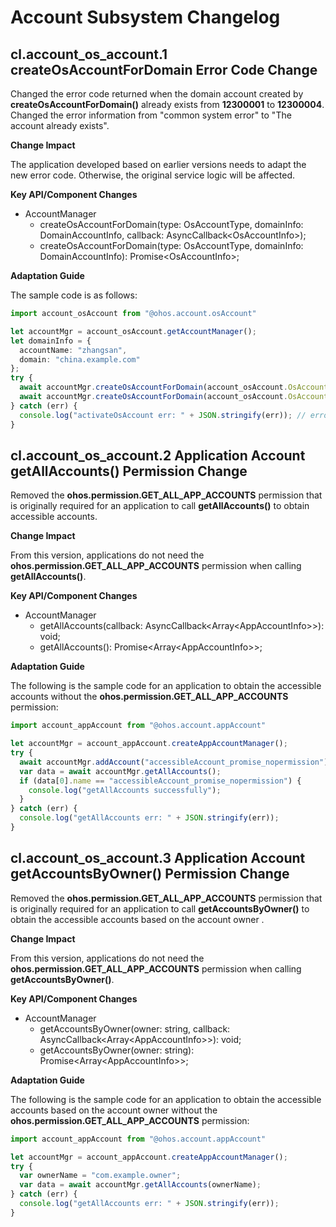 # Account Subsystem Changelog

## cl.account_os_account.1 createOsAccountForDomain Error Code Change

Changed the error code returned when the domain account created by **createOsAccountForDomain()** already exists from **12300001** to **12300004**.
Changed the error information from "common system error" to "The account already exists".

**Change Impact**

The application developed based on earlier versions needs to adapt the new error code. Otherwise, the original service logic will be affected.

**Key API/Component Changes**
- AccountManager
  - createOsAccountForDomain(type: OsAccountType, domainInfo: DomainAccountInfo, callback: AsyncCallback&lt;OsAccountInfo&gt;);
  - createOsAccountForDomain(type: OsAccountType, domainInfo: DomainAccountInfo): Promise&lt;OsAccountInfo&gt;;

**Adaptation Guide**

The sample code is as follows:

```ts
import account_osAccount from "@ohos.account.osAccount"

let accountMgr = account_osAccount.getAccountManager();
let domainInfo = {
  accountName: "zhangsan",
  domain: "china.example.com"
};
try {
  await accountMgr.createOsAccountForDomain(account_osAccount.OsAccountType.NORMAL, domainInfo);
  await accountMgr.createOsAccountForDomain(account_osAccount.OsAccountType.NORMAL, domainInfo);
} catch (err) {
  console.log("activateOsAccount err: " + JSON.stringify(err)); // error.code = 12300004;
}
```

## cl.account_os_account.2 Application Account getAllAccounts() Permission Change 

Removed the **ohos.permission.GET_ALL_APP_ACCOUNTS** permission that is originally required for an application to call **getAllAccounts()** to obtain accessible accounts.

**Change Impact**

From this version, applications do not need the **ohos.permission.GET_ALL_APP_ACCOUNTS** permission when calling **getAllAccounts()**.

**Key API/Component Changes**
- AccountManager
  - getAllAccounts(callback: AsyncCallback&lt;Array&lt;AppAccountInfo&gt;&gt;): void;
  - getAllAccounts(): Promise&lt;Array&lt;AppAccountInfo&gt;&gt;;

**Adaptation Guide**

The following is the sample code for an application to obtain the accessible accounts without the **ohos.permission.GET_ALL_APP_ACCOUNTS** permission:

```ts
import account_appAccount from "@ohos.account.appAccount"

let accountMgr = account_appAccount.createAppAccountManager();
try {
  await accountMgr.addAccount("accessibleAccount_promise_nopermission");
  var data = await accountMgr.getAllAccounts();
  if (data[0].name == "accessibleAccount_promise_nopermission") {
    console.log("getAllAccounts successfully");
  }
} catch (err) {
  console.log("getAllAccounts err: " + JSON.stringify(err));
}
``` 

## cl.account_os_account.3 Application Account getAccountsByOwner() Permission Change

Removed the **ohos.permission.GET_ALL_APP_ACCOUNTS** permission that is originally required for an application to call **getAccountsByOwner()** to obtain the accessible accounts based on the account owner .

**Change Impact**

From this version, applications do not need the **ohos.permission.GET_ALL_APP_ACCOUNTS** permission when calling **getAccountsByOwner()**.

**Key API/Component Changes**
- AccountManager
  - getAccountsByOwner(owner: string, callback: AsyncCallback&lt;Array&lt;AppAccountInfo&gt;&gt;): void;
  - getAccountsByOwner(owner: string): Promise&lt;Array&lt;AppAccountInfo&gt;&gt;;

**Adaptation Guide**

The following is the sample code for an application to obtain the accessible accounts based on the account owner without the **ohos.permission.GET_ALL_APP_ACCOUNTS** permission:

```ts
import account_appAccount from "@ohos.account.appAccount"

let accountMgr = account_appAccount.createAppAccountManager();
try {
  var ownerName = "com.example.owner";
  var data = await accountMgr.getAllAccounts(ownerName);
} catch (err) {
  console.log("getAllAccounts err: " + JSON.stringify(err));
}
``` 
